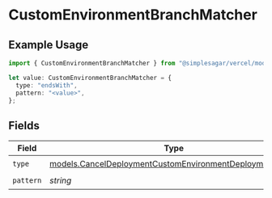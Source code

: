 # CustomEnvironmentBranchMatcher

## Example Usage

```typescript
import { CustomEnvironmentBranchMatcher } from "@simplesagar/vercel/models/canceldeploymentop.js";

let value: CustomEnvironmentBranchMatcher = {
  type: "endsWith",
  pattern: "<value>",
};
```

## Fields

| Field                                                                                                                    | Type                                                                                                                     | Required                                                                                                                 | Description                                                                                                              |
| ------------------------------------------------------------------------------------------------------------------------ | ------------------------------------------------------------------------------------------------------------------------ | ------------------------------------------------------------------------------------------------------------------------ | ------------------------------------------------------------------------------------------------------------------------ |
| `type`                                                                                                                   | [models.CancelDeploymentCustomEnvironmentDeploymentsType](../models/canceldeploymentcustomenvironmentdeploymentstype.md) | :heavy_check_mark:                                                                                                       | N/A                                                                                                                      |
| `pattern`                                                                                                                | *string*                                                                                                                 | :heavy_check_mark:                                                                                                       | N/A                                                                                                                      |